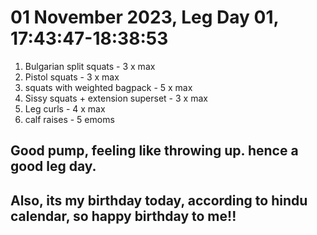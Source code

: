 # 01 November 2023, Leg Day 01, 17:43:47-18:38:53
1. Bulgarian split squats - 3 x max
2. Pistol squats - 3 x max
3. squats with weighted bagpack - 5 x max
4. Sissy squats + extension superset - 3 x max
5. Leg curls - 4 x max
6. calf raises - 5 emoms

## Good pump, feeling like throwing up. hence a good leg day.
## Also, its my birthday today, according to hindu calendar, so happy birthday to me!!

